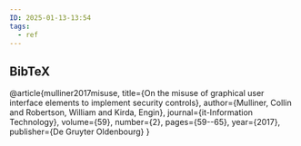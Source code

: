 ```yaml
---
ID: 2025-01-13-13:54
tags:
  - ref
---
```

## BibTeX

@article{mulliner2017misuse,
  title={On the misuse of graphical user interface elements to implement security controls},
  author={Mulliner, Collin and Robertson, William and Kirda, Engin},
  journal={it-Information Technology},
  volume={59},
  number={2},
  pages={59--65},
  year={2017},
  publisher={De Gruyter Oldenbourg}
}